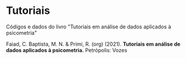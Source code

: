 # Tutoriais

Códigos e dados do livro "Tutoriais em análise de dados aplicados à psicometria"

Faiad, C. Baptista, M. N. & Primi, R. (org) (2021). **Tutoriais em análise de dados aplicados à psicometria.** Petrópolis: Vozes
